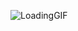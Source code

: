 ![LoadingGIF](https://github.com/aineawabwoba/aineawabwoba/assets/156559591/a1854a45-4d78-4088-ab70-c7ac72c96756)
